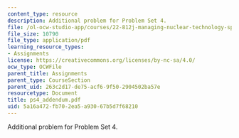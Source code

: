```yaml
---
content_type: resource
description: Additional problem for Problem Set 4.
file: /ol-ocw-studio-app/courses/22-812j-managing-nuclear-technology-spring-2004/5a16a472fb702ea5a93067b5d7f68210_ps4_addendum.pdf
file_size: 10790
file_type: application/pdf
learning_resource_types:
- Assignments
license: https://creativecommons.org/licenses/by-nc-sa/4.0/
ocw_type: OCWFile
parent_title: Assignments
parent_type: CourseSection
parent_uid: 263c2d17-de75-acf6-9f50-2904502ba57e
resourcetype: Document
title: ps4_addendum.pdf
uid: 5a16a472-fb70-2ea5-a930-67b5d7f68210
---
```

Additional problem for Problem Set 4.